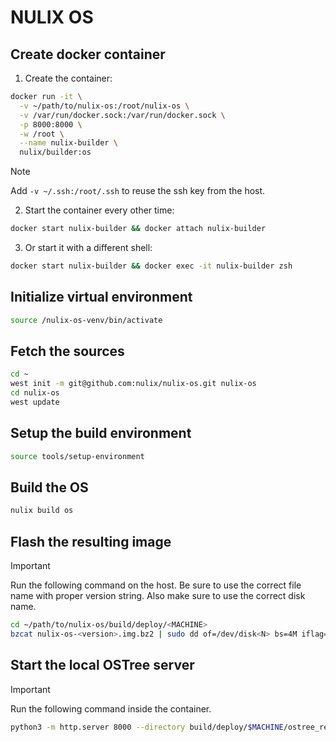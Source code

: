 # NULIX OS

## Create docker container

1. Create the container:

```sh
docker run -it \
  -v ~/path/to/nulix-os:/root/nulix-os \
  -v /var/run/docker.sock:/var/run/docker.sock \
  -p 8000:8000 \
  -w /root \
  --name nulix-builder \
  nulix/builder:os
```

> [!NOTE]
> Add `-v ~/.ssh:/root/.ssh` to reuse the ssh key from the host.

2. Start the container every other time:

```sh
docker start nulix-builder && docker attach nulix-builder
```

3. Or start it with a different shell:

```sh
docker start nulix-builder && docker exec -it nulix-builder zsh
```

## Initialize virtual environment

```sh
source /nulix-os-venv/bin/activate
```

## Fetch the sources

```sh
cd ~
west init -m git@github.com:nulix/nulix-os.git nulix-os
cd nulix-os
west update
```

## Setup the build environment

```sh
source tools/setup-environment
```

## Build the OS

```sh
nulix build os
```

## Flash the resulting image

> [!IMPORTANT]
> Run the following command on the host. Be sure to use the correct file name with proper version string.
> Also make sure to use the correct disk name.

```sh
cd ~/path/to/nulix-os/build/deploy/<MACHINE>
bzcat nulix-os-<version>.img.bz2 | sudo dd of=/dev/disk<N> bs=4M iflag=fullblock oflag=direct status=progress
```

## Start the local OSTree server

> [!IMPORTANT]
> Run the following command inside the container.

```sh
python3 -m http.server 8000 --directory build/deploy/$MACHINE/ostree_repo
```
